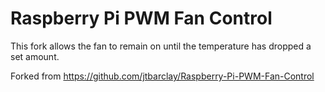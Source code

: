 # Raspberry Pi PWM Fan Control

This fork allows the fan to remain on until the temperature has dropped a set amount.

Forked from https://github.com/jtbarclay/Raspberry-Pi-PWM-Fan-Control
